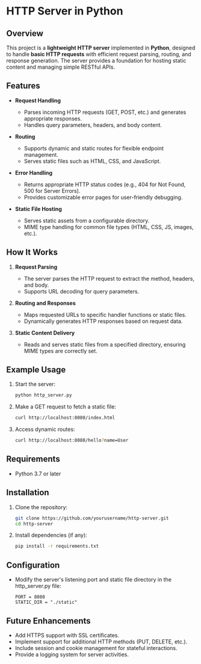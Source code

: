 # HTTP Server in Python

## Overview  
This project is a **lightweight HTTP server** implemented in **Python**, designed to handle **basic HTTP requests** with efficient request parsing, routing, and response generation. The server provides a foundation for hosting static content and managing simple RESTful APIs.

## Features  
- **Request Handling**  
  - Parses incoming HTTP requests (GET, POST, etc.) and generates appropriate responses.  
  - Handles query parameters, headers, and body content.  

- **Routing**  
  - Supports dynamic and static routes for flexible endpoint management.  
  - Serves static files such as HTML, CSS, and JavaScript.  

- **Error Handling**  
  - Returns appropriate HTTP status codes (e.g., 404 for Not Found, 500 for Server Errors).  
  - Provides customizable error pages for user-friendly debugging.  

- **Static File Hosting**  
  - Serves static assets from a configurable directory.  
  - MIME type handling for common file types (HTML, CSS, JS, images, etc.).  

## How It Works  
1. **Request Parsing**  
   - The server parses the HTTP request to extract the method, headers, and body.  
   - Supports URL decoding for query parameters.  

2. **Routing and Responses**  
   - Maps requested URLs to specific handler functions or static files.  
   - Dynamically generates HTTP responses based on request data.  

3. **Static Content Delivery**  
   - Reads and serves static files from a specified directory, ensuring MIME types are correctly set.  

## Example Usage  
1. Start the server:  

   ```bash
   python http_server.py
   
3. Make a GET request to fetch a static file:

   ```bash
   curl http://localhost:8080/index.html
4. Access dynamic routes:

   ```bash
   curl http://localhost:8080/hello?name=User

## Requirements
- Python 3.7 or later

## Installation
1. Clone the repository:

   ```bash
   git clone https://github.com/yourusername/http-server.git
   cd http-server

3. Install dependencies (if any):

   ```bash
   pip install -r requirements.txt

## Configuration
- Modify the server's listening port and static file directory in the http_server.py file:

   ```
   PORT = 8080
   STATIC_DIR = "./static"

## Future Enhancements
- Add HTTPS support with SSL certificates.
- Implement support for additional HTTP methods (PUT, DELETE, etc.).
- Include session and cookie management for stateful interactions.
- Provide a logging system for server activities.
